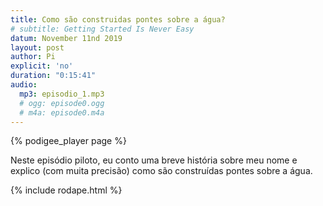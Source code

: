 ```yaml
---
title: Como são construidas pontes sobre a água?
# subtitle: Getting Started Is Never Easy
datum: November 11nd 2019
layout: post
author: Pi
explicit: 'no'
duration: "0:15:41"
audio:
  mp3: episodio_1.mp3
  # ogg: episode0.ogg
  # m4a: episode0.m4a
---
```


{% podigee_player page %}

Neste episódio piloto, eu conto uma breve história sobre meu nome e explico (com muita precisão) como são construídas pontes sobre a água.

{% include rodape.html %}
